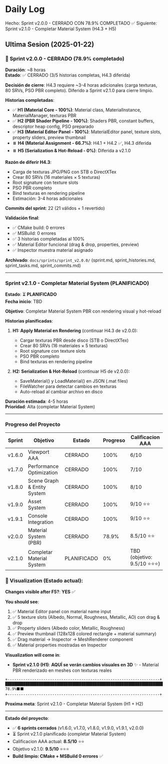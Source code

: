 ﻿# Daily Log

Hecho: Sprint v2.0.0 - CERRADO CON 78.9% COMPLETADO ✅
Siguiente: Sprint v2.1.0 - Completar Material System (H4.3 + H5)

## Ultima Sesion (2025-01-22)

### 🎯 Sprint v2.0.0 - CERRADO (78.9% completado)

**Duración**: ~8 horas  
**Estado**: ✅ CERRADO (3/5 historias completas, H4.3 diferida)

**Decisión de cierre**: H4.3 requiere ~3-4 horas adicionales (carga texturas, 80 SRVs, PSO PBR completo). Diferido a Sprint v2.1.0 para cierre limpio.

**Historias completadas**:
- ✅ **H1 (Material Core - 100%)**: Material class, MaterialInstance, MaterialManager, texturas PBR
- ✅ **H2 (PBR Shader Pipeline - 100%)**: Shaders PBR, constant buffers, descriptor heap config, PSO preparado
- ✅ **H3 (Material Editor Panel - 100%)**: MaterialEditor panel, texture slots, property sliders, preview thumbnail
- ⏸️ **H4 (Material Assignment - 66.7%)**: H4.1 + H4.2 ✅, H4.3 diferida
- ⏸️ **H5 (Serialization & Hot-Reload - 0%)**: Diferida a v2.1.0

**Razón de diferir H4.3**:
- Carga de texturas JPG/PNG con STB o DirectXTex
- Crear 80 SRVs (16 materiales × 5 texturas)
- Root signature con texture slots
- PSO PBR completo
- Bind texturas en rendering pipeline
- Estimación: 3-4 horas adicionales

**Commits del sprint**: 22 (21 válidos + 1 revertido)

**Validación final**:
- ✅ CMake build: 0 errores
- ✅ MSBuild: 0 errores
- ✅ 3 historias completadas al 100%
- ✅ Material Editor funcional (drag & drop, properties, preview)
- ✅ Inspector muestra material asignado

**Archivado**: `docs/sprints/sprint_v2.0.0/` (sprint.md, sprint_histories.md, sprint_tasks.md, sprint_commits.md)

---

### Sprint v2.1.0 - Completar Material System (PLANIFICADO)

**Estado**: ⏳ **PLANIFICADO**  
**Fecha inicio**: TBD  

**Objetivo**: Completar Material System PBR con rendering visual y hot-reload

**Historias planificadas**:
1. **H1: Apply Material en Rendering** (continuar H4.3 de v2.0.0):
   - Cargar texturas PBR desde disco (STB o DirectXTex)
   - Crear 80 SRVs (16 materiales × 5 texturas)
   - Root signature con texture slots
   - PSO PBR completo
   - Bind texturas en rendering pipeline
   
2. **H2: Serialization & Hot-Reload** (continuar H5 de v2.0.0):
   - SaveMaterial() y LoadMaterial() en JSON (.mat files)
   - FileWatcher para detectar cambios en texturas
   - Auto-reload al cambiar archivo en disco

**Duración estimada**: 4-5 horas  
**Prioridad**: Alta (completar Material System)

---

### Progreso del Proyecto

| Sprint | Objetivo | Estado | Progreso | Calificacion AAA |
|--------|----------|--------|----------|------------------|
| v1.6.0 | Viewport AAA | CERRADO | 100% | 6/10 |
| v1.7.0 | Performance Optimization | CERRADO | 100% | 7/10 |
| v1.8.0 | Scene Graph & Entity System | CERRADO | 100% | 8/10 |
| v1.9.0 | Asset System | CERRADO | 100% | 9/10 ⭐⭐ |
| v1.9.1 | Console Integration | CERRADO | 100% | 9/10 ⭐⭐ |
| v2.0.0 | Material System (PBR) | CERRADO | 78.9% | 8.5/10 ⭐⭐ |
| v2.1.0 | Completar Material System | PLANIFICADO | 0% | TBD (objetivo: 9.5/10 ⭐⭐⭐) |

### 🎨 Visualization (Estado actual):

**Changes visible after F5?**: **YES** ✅

**You should see**:
1. ✅ Material Editor panel con material name input
2. ✅ 5 texture slots (Albedo, Normal, Roughness, Metallic, AO) con drag & drop
3. ✅ Property sliders (Albedo color, Metallic, Roughness)
4. ✅ Preview thumbnail (128x128 colored rectangle + material summary)
5. ✅ Drag material → Inspector → MeshRenderer component
6. ✅ Material properties mostradas en Inspector

**Visualization will come in**: 
- **Sprint v2.1.0 (H1)**: **AQUÍ se verán cambios visuales en 3D** ✨ - Material PBR renderizado en meshes con texturas reales

```
+--------------------------------------------------------------------+
██████████████████████████████████████████████████████████████████████████ 78.9%⬛⬛
+--------------------------------------------------------------------+
```

**Proxima meta**: Sprint v2.1.0 - Completar Material System (H1 + H2)

---

**Estado del proyecto**: 
- ✅ **6 sprints cerrados** (v1.6.0, v1.7.0, v1.8.0, v1.9.0, v1.9.1, v2.0.0)
- ⏳ Sprint v2.1.0 planificado (completar Material System)
- Calificacion AAA actual: **8.5/10** ⭐⭐
- Objetivo v2.1.0: **9.5/10** ⭐⭐⭐
- **Build limpio: CMake + MSBuild 0 errores** ✅





